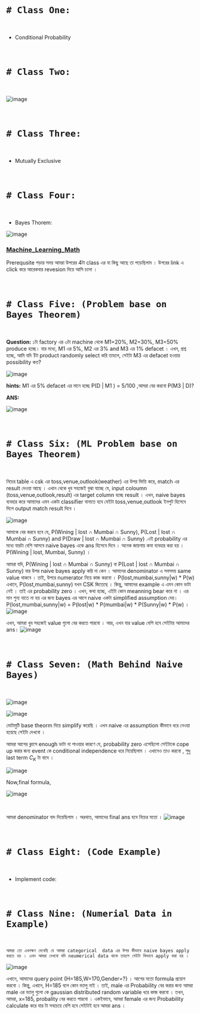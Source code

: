 <br>

# `# Class One:`
<br>

- Conditional Probability

<br>

#  `# Class Two: `
<br>

![image](img/img01.png)

<br>

# `# Class Three:`
<br>

- Mutually Exclusive 

<br>

# `# Class Four:`
<br>

- Bayes Thorem:

![image](img/img02.png)

### [Machine_Learning_Math](https://github.com/yasin-arafat-05/jupyterNotebook/blob/main/MathForML/probability/note.md) 

Prerequsite পড়ার সময় আমরা উপরের 4টা class এর যা কিছু আছে তা পড়েছিলাম । উপরের link এ click করে আরেকবার revesion দিয়ে আসি চলো । 

<br>

# `# Class Five: (Problem base on Bayes Theorem)`

<br>

**Question:** ১টা factory এর ৩টা machine থেকে M1=20%, M2=30%, M3=50% produce হচ্ছে। যার মধ্যে, M1 এর 5%, M2 এর 3% and M3 এর 1% defacet ।  এখন,  প্রশ্ন হচ্ছে, আমি যদি 1টা product randomly select করি তাহলে, সেইটা M3 এর defacet হওয়ার possibility কত? 

![image](img/img03.png)

**hints:** M1 এর 5% defacet এর মানে হচ্ছে P(D | M1 ) = 5/100 ,আমরা বের করবো P(M3 | D)? 

**ANS:** <br>

![image](img/img04.png)


<br>

# `# Class Six: (ML Problem base on Bayes Theorem)`

<br>

নিচের table এ csk এর toss,venue,outlook(weather) এর উপর ভিত্তি করে, match এর result দেওয়া আছে । এখান থেকে খুব সহজেই বুঝা যাচ্ছে যে, input coloumn (toss,venue,outlook,result) এর target column হচ্ছে result । এখন, naive bayes ব্যবহার করে আমাদের এমন একটা classifier বানাতে হবে যেইটা toss,venue,outlook ইনপুট হিসেবে দিলে output match result দিবে । 

![image](img/img05.png)

আমাকে বের করবে হবে যে, P(Wining | lost ∩ Mumbai ∩ Sunny), P(Lost | lost ∩ Mumbai ∩ Sunny) and P(Draw | lost ∩ Mumbai ∩ Sunny) .এই probability এর মধ্যে যারটা বেশি আসবে naive bayes একে ans হিসেবে দিবে । অনেক জায়গায় কমা ব্যবহার করা হয় । P(Wining | lost, Mumbai, Sunny) । 


আমরা যদি,  P(Wining | lost ∩ Mumbai ∩ Sunny) বা P(Lost | lost ∩ Mumbai ∩ Sunny) যার উপর naive bayes apply করি না কেন । আমাদের denominator এ সবসময় same value থাকবে । তাই, উপরে numerator নিয়ে কাজ করবো । P(lost,mumbai,sunny|w) * P(w) এখানে,  P(lost,mumbai,sunny) যখন CSK জিতেছে । কিন্তু, আমাদের example এ এমন কোন ডাটা নেই । তাই এর probability zero । এখন, কথা হচ্ছে, এইটা কোন  meanning bear করে না   । এর মান শুন্য যাতে না হয় এর জন্য bayes এর আগে naive একটা simplified assumption দেয়।  P(lost,mumbai,sunny|w) = P(lost|w) * P(mumbai|w) * P(Sunny|w) * P(w) । 
![image](img/img06.png)

এখন, আমরা খুব সহজেই  value গুলো বের করতে পারবো । আর, এখন যার value বেশি হবে সেইটায় আমাদের ans।
![image](img/img07.png)


<br>

# `# Class Seven: (Math Behind Naive Bayes)`

<br>

![image](img/img08.png)

![image](img/img09.png)

মোটামুটি base theorm দিয়ে simplify করেছি । এখন naive এর assumption কীভাবে ধরে নেওয়া হয়েছে সেইটা দেখবো । 


আমরা আগের ক্লাসে enough ডাটা না পাওয়ার কারণে যে, probability zero এসেছিলো সেইটাকে cope up করার জন্য event কে conditional independence ধরে নিয়েছিলাম । এখানেও তাও করবো , শুধু last term $C_K$ টা বাদে । 

![image](img/img10.png)

Now,final formula,

![image](img/img11.png)


<br>

আমরা denominator বাদ দিয়েছিলাম । অরথাত, আমাদের final ans হবে নিচের মতো । 
![image](img/img12.png)


<br>

# `# Class Eight: (Code Example)`

<br>

- Implement code: 

<br>

# `# Class Nine: (Numerial Data in  Example)`

<br>

`আমরা তো এখনক্ষন দেখেছি যে আমরা categorical  data এর উপর কীভাবে naive bayes apply করতে হয় । এখন আমরা দেখবো যদি neumerical data থাকে তাহলে সেইটা কিভাবে apply করা হয় । `

![image](img/img13.png)

এখানে, আমাদের query point {H=185,W=170,Gender=?} । আগের মতো formula প্রয়োগ করবো । কিন্তু, এখানে, H=185 বলে কোন ভ্যালু নাই । তাই, male এর Probability বের করার জন্য আমরা male এর ভ্যালু গুলো কে  gaussian distributed random variable ধরে কাজ করবো । তখন, আমরা, x=185, probality বের করতে পারবো । একইভাবে,   আমরা female এর জন্য Probability calculate করে যার টা সবচেয়ে বেশি হবে সেইটাই হবে আমরা ans । 


<br>


